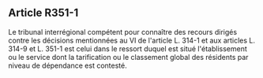 ## Article R351-1

Le tribunal interrégional compétent pour connaître des recours dirigés contre les décisions mentionnées
au VI de l'article L. 314-1 et aux articles L. 314-9 et L. 351-1 est celui dans le ressort duquel est situé
l'établissement ou le service dont la tarification ou le classement global des résidents par niveau de
dépendance est contesté.


